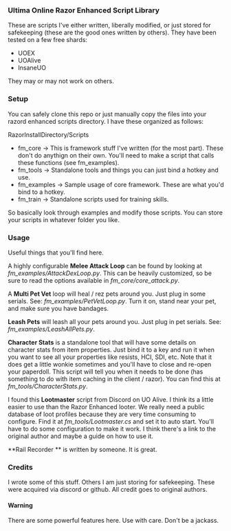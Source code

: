 ### Ultima Online Razor Enhanced Script Library

These are scripts I've either written, liberally modified, or just stored for safekeeping (these are the good ones written by others). They have been tested on a few free shards:

* UOEX
* UOAlive
* InsaneUO

They may or may not work on others.

### Setup

You can safely clone this repo or just manually copy the files into your razord enhanced scripts directory. I have these organized as follows:

RazorInstallDirectory/Scripts

* fm_core -> This is framework stuff I've written (for the most part). These don't do anythign on their own. You'll need to make a script that calls these functions (see fm_examples).
* fm_tools -> Standalone tools and things you can just bind a hotkey and use.
* fm_examples -> Sample usage of core framework. These are what you'd bind to a hotkey.
* fm_train -> Standalone scripts used for training skills.

So basically look through examples and modify those scripts. You can store your scripts in whatever folder you like.

### Usage

Useful things that you'll find here.

A highly configurable **Melee Attack Loop** can be found by looking at *fm_examples/AttackDexLoop.py*. This can be heavily customized, so be sure to read the options available in *fm_core/core_attack.py*.

A **Multi Pet Vet** loop will heal / rez pets around you. Just plug in some serials. See: *fm_examples/PetVetLoop.py*. Turn it on, stand near your pet, and make sure you have bandages.

**Leash Pets** will leash all your pets around you. Just plug in pet serials. See: *fm_examples/LeashAllPets.py*.

**Character Stats** is a standalone tool that will have some details on character stats from item properties. Just bind it to a key and run it when you want to see all your properties like resists, HCI, SDI, etc. Note that it does get a little wonkie sometimes and you'll have to close and re-open your paperdoll. This script will tell you when it needs to be done (has something to do with item caching in the client / razor). You can find this at *fm_tools/CharacterStats.py*.

I found this **Lootmaster** script from Discord on UO Alive. I think its a little easier to use than the Razor Enhanced looter. We really need a public database of loot profiles because they are very time consuming to configure. Find it at *fm_tools/Lootmaster.cs* and set it to auto start. You'll have to do some configuration to make it work. I think there's a link to the original author and maybe a guide on how to use it.

**Rail Recorder ** is written by someone. It is great.

### Credits

I wrote some of this stuff. Others I am just storing for safekeeping. These were acquired via discord or github. All credit goes to original authors.

#### Warning

There are some powerful features here. Use with care. Don't be a jackass.
